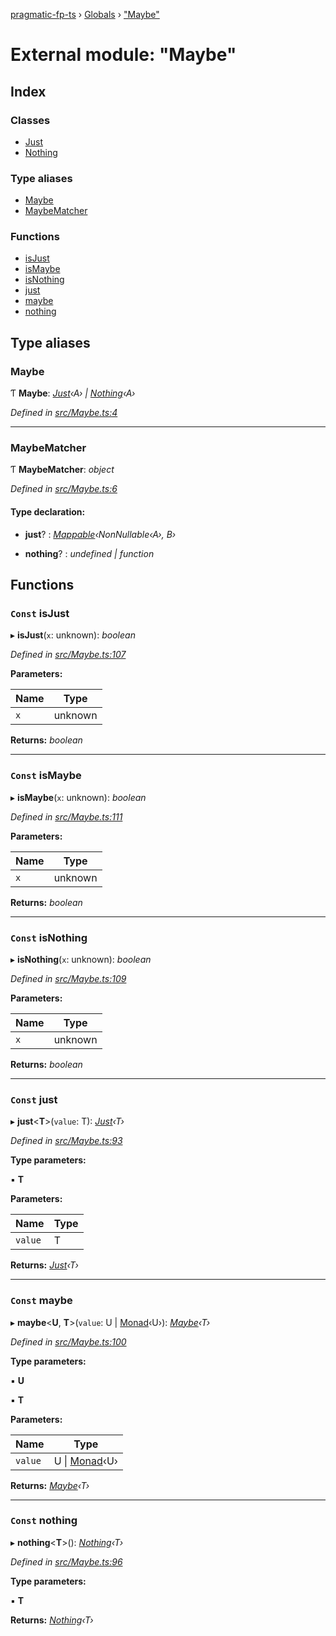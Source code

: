 [pragmatic-fp-ts](../README.md) › [Globals](../globals.md) › ["Maybe"](_maybe_.md)

# External module: "Maybe"

## Index

### Classes

* [Just](../classes/_maybe_.just.md)
* [Nothing](../classes/_maybe_.nothing.md)

### Type aliases

* [Maybe](_maybe_.md#maybe)
* [MaybeMatcher](_maybe_.md#maybematcher)

### Functions

* [isJust](_maybe_.md#const-isjust)
* [isMaybe](_maybe_.md#const-ismaybe)
* [isNothing](_maybe_.md#const-isnothing)
* [just](_maybe_.md#const-just)
* [maybe](_maybe_.md#const-maybe)
* [nothing](_maybe_.md#const-nothing)

## Type aliases

###  Maybe

Ƭ **Maybe**: *[Just](../classes/_maybe_.just.md)‹A› | [Nothing](../classes/_maybe_.nothing.md)‹A›*

*Defined in [src/Maybe.ts:4](https://github.com/hermann-p/pragmatic-fp-ts/blob/44257be/src/Maybe.ts#L4)*

___

###  MaybeMatcher

Ƭ **MaybeMatcher**: *object*

*Defined in [src/Maybe.ts:6](https://github.com/hermann-p/pragmatic-fp-ts/blob/44257be/src/Maybe.ts#L6)*

#### Type declaration:

* **just**? : *[Mappable](_types_.md#mappable)‹NonNullable‹A›, B›*

* **nothing**? : *undefined | function*

## Functions

### `Const` isJust

▸ **isJust**(`x`: unknown): *boolean*

*Defined in [src/Maybe.ts:107](https://github.com/hermann-p/pragmatic-fp-ts/blob/44257be/src/Maybe.ts#L107)*

**Parameters:**

Name | Type |
------ | ------ |
`x` | unknown |

**Returns:** *boolean*

___

### `Const` isMaybe

▸ **isMaybe**(`x`: unknown): *boolean*

*Defined in [src/Maybe.ts:111](https://github.com/hermann-p/pragmatic-fp-ts/blob/44257be/src/Maybe.ts#L111)*

**Parameters:**

Name | Type |
------ | ------ |
`x` | unknown |

**Returns:** *boolean*

___

### `Const` isNothing

▸ **isNothing**(`x`: unknown): *boolean*

*Defined in [src/Maybe.ts:109](https://github.com/hermann-p/pragmatic-fp-ts/blob/44257be/src/Maybe.ts#L109)*

**Parameters:**

Name | Type |
------ | ------ |
`x` | unknown |

**Returns:** *boolean*

___

### `Const` just

▸ **just**<**T**>(`value`: T): *[Just](../classes/_maybe_.just.md)‹T›*

*Defined in [src/Maybe.ts:93](https://github.com/hermann-p/pragmatic-fp-ts/blob/44257be/src/Maybe.ts#L93)*

**Type parameters:**

▪ **T**

**Parameters:**

Name | Type |
------ | ------ |
`value` | T |

**Returns:** *[Just](../classes/_maybe_.just.md)‹T›*

___

### `Const` maybe

▸ **maybe**<**U**, **T**>(`value`: U | [Monad](../classes/_types_.monad.md)‹U›): *[Maybe](_maybe_.md#maybe)‹T›*

*Defined in [src/Maybe.ts:100](https://github.com/hermann-p/pragmatic-fp-ts/blob/44257be/src/Maybe.ts#L100)*

**Type parameters:**

▪ **U**

▪ **T**

**Parameters:**

Name | Type |
------ | ------ |
`value` | U &#124; [Monad](../classes/_types_.monad.md)‹U› |

**Returns:** *[Maybe](_maybe_.md#maybe)‹T›*

___

### `Const` nothing

▸ **nothing**<**T**>(): *[Nothing](../classes/_maybe_.nothing.md)‹T›*

*Defined in [src/Maybe.ts:96](https://github.com/hermann-p/pragmatic-fp-ts/blob/44257be/src/Maybe.ts#L96)*

**Type parameters:**

▪ **T**

**Returns:** *[Nothing](../classes/_maybe_.nothing.md)‹T›*
